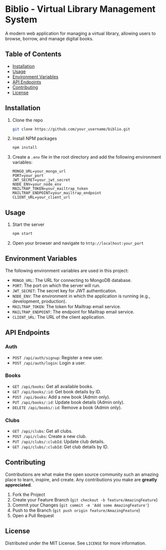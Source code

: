 # Biblio - Virtual Library Management System

A modern web application for managing a virtual library, allowing users to browse, borrow, and manage digital books.

## Table of Contents

- [Installation](#installation)
- [Usage](#usage)
- [Environment Variables](#environment-variables)
- [API Endpoints](#api-endpoints)
- [Contributing](#contributing)
- [License](#license)

## Installation

1. Clone the repo
   ```sh
   git clone https://github.com/your_username/biblio.git
   ```
2. Install NPM packages
   ```sh
   npm install
   ```
3. Create a `.env` file in the root directory and add the following environment variables:
   ```
   MONGO_URL=your_mongo_url
   PORT=your_port
   JWT_SECRET=your_jwt_secret
   NODE_ENV=your_node_env
   MAILTRAP_TOKEN=your_mailtrap_token
   MAILTRAP_ENDPOINT=your_mailtrap_endpoint
   CLIENT_URL=your_client_url
   ```

## Usage

1. Start the server
   ```sh
   npm start
   ```
2. Open your browser and navigate to `http://localhost:your_port`

## Environment Variables

The following environment variables are used in this project:

- `MONGO_URL`: The URL for connecting to MongoDB database.
- `PORT`: The port on which the server will run.
- `JWT_SECRET`: The secret key for JWT authentication.
- `NODE_ENV`: The environment in which the application is running (e.g., development, production).
- `MAILTRAP_TOKEN`: The token for Mailtrap email service.
- `MAILTRAP_ENDPOINT`: The endpoint for Mailtrap email service.
- `CLIENT_URL`: The URL of the client application.

## API Endpoints

### Auth

- `POST /api/auth/signup`: Register a new user.
- `POST /api/auth/login`: Login a user.

### Books

- `GET /api/books`: Get all available books.
- `GET /api/books/:id`: Get book details by ID.
- `POST /api/books`: Add a new book (Admin only).
- `PUT /api/books/:id`: Update book details (Admin only).
- `DELETE /api/books/:id`: Remove a book (Admin only).

### Clubs

- `GET /api/clubs`: Get all clubs.
- `POST /api/clubs`: Create a new club.
- `PUT /api/clubs/:clubId`: Update club details.
- `GET /api/clubs/:clubId`: Get club details by ID.

## Contributing

Contributions are what make the open source community such an amazing place to learn, inspire, and create. Any contributions you make are **greatly appreciated**.

1. Fork the Project
2. Create your Feature Branch (`git checkout -b feature/AmazingFeature`)
3. Commit your Changes (`git commit -m 'Add some AmazingFeature'`)
4. Push to the Branch (`git push origin feature/AmazingFeature`)
5. Open a Pull Request

## License

Distributed under the MIT License. See `LICENSE` for more information.
